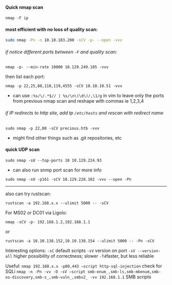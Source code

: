 #### Quick nmap scan
```
nmap -F ip
```
#### most efficient with no loss of quality scan:
```bash
sudo nmap -Pn -n 10.10.183.200 -sCV -p- --open -vvv
```
###### if notice different ports between `-F` and quality scan:
```
nmap -p- --min-rate 10000 10.129.249.105 -vvv
```
then list each port:
```
nmap -p 22,25,80,110,119,4555 -sCV 10.10.10.51 -vvv
```
- can use `:%s/\/.*$// | %s/\n\(\d\)/,\1/g` in vim to leave only the ports from previous nmap scan and reshape with commas ie 1,2,3,4
###### if IP redirects to http site, add tp `/etc/hosts` and rescan with redirect name
```
sudo nmap -p 22,80 -sCV precious.htb -vvv
```
- might find other things such as .git repositories, etc
#### quick UDP scan
```
sudo nmap -sU --top-ports 10 10.129.224.93
```
- can also run snmp port scan for more info
```
sudo nmap -sU -p161 -sCV 10.129.228.102 -vvv --open -Pn
```

---

also can try rustscan:
```
rustscan -a 192.168.x.x --ulimit 5000 -- -sCV
```


For MS02 or DC01 via Ligolo:
```
nmap -sCV -p- 192.168.1.2,192.168.1.1
```
or
```
rustscan -a 10.10.138.152,10.10.138.154 --ulimit 5000 -- -Pn -sCV
```


Interesting options:
`-sC` default scripts
`-sV` version on port
`-sV --version-all` higher possibility of correctness; slower
`-T4`faster, but less reliable

Useful:
`nmap 192.168.x.x -p80,443 –script http-sql-injection` check for SQLi
`nmap -n -Pn -vv -O -sV –script smb-enum_,smb-ls,smb-mbenum,smb-os-discovery,smb-s_,smb-vuln_,smbv2_ -vv 192.168.1.1` SMB scripts


